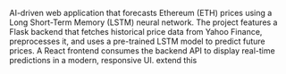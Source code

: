 AI-driven web application that forecasts Ethereum (ETH) prices using a Long Short-Term Memory (LSTM) neural network. The project features a Flask backend that fetches historical price data from Yahoo Finance, preprocesses it, and uses a pre-trained LSTM model to predict future prices. A React frontend consumes the backend API to display real-time predictions in a modern, responsive UI.
extend this 
